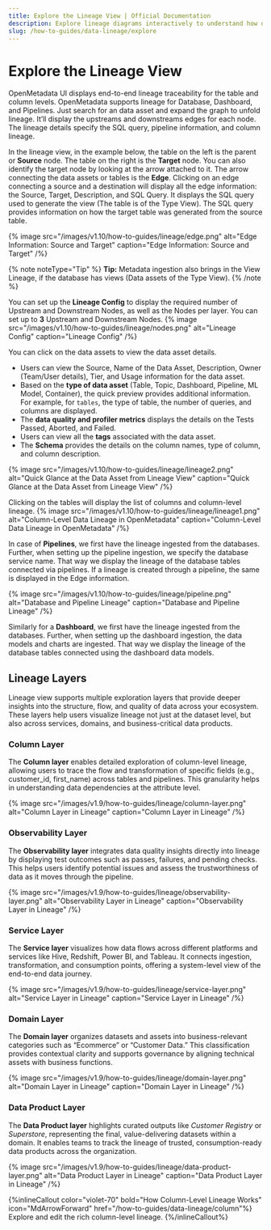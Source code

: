 ```yaml
---
title: Explore the Lineage View | Official Documentation
description: Explore lineage diagrams interactively to understand how data flows between sources, transformations, and dashboards.
slug: /how-to-guides/data-lineage/explore
---
```


# Explore the Lineage View

OpenMetadata UI displays end-to-end lineage traceability for the table and column levels. OpenMetadata supports lineage for Database, Dashboard, and Pipelines. Just search for an data asset and expand the graph to unfold lineage. It’ll display the upstreams and downstreams edges for each node. The lineage details specify the SQL query, pipeline information, and column lineage.

In the lineage view, in the example below, the table on the left is the parent or **Source** node. The table on the right is the **Target** node. You can also identify the target node by looking at the arrow attached to it. The arrow connecting the data assets or tables is the **Edge**. Clicking on an edge connecting a source and a destination will display all the edge information: the Source, Target, Description, and SQL Query. It displays the SQL query used to generate the view (The table is of the Type View). The SQL query provides information on how the target table was generated from the source table.

{% image
src="/images/v1.10/how-to-guides/lineage/edge.png"
alt="Edge Information: Source and Target"
caption="Edge Information: Source and Target"
/%}

{% note noteType="Tip" %} **Tip:** Metadata ingestion also brings in the View Lineage, if the database has views (Data assets of the Type View). {% /note %}

You can set up the **Lineage Config** to display the required number of Upstream and Downstream Nodes, as well as the Nodes per layer. You can set up to **3** Upstream and Downstream Nodes.
{% image
src="/images/v1.10/how-to-guides/lineage/nodes.png"
alt="Lineage Config"
caption="Lineage Config"
/%}

You can click on the data assets to view the data asset details. 
- Users can view the Source, Name of the Data Asset, Description, Owner (Team/User details), Tier, and Usage information for the data asset. 
- Based on the **type of data asset** (Table, Topic, Dashboard, Pipeline, ML Model, Container), the quick preview provides additional information. For example, for `tables`, the type of table, the number of queries, and columns are displayed. 
- The **data quality and profiler metrics** displays the details on the Tests Passed, Aborted, and Failed. 
- Users can view all the **tags** associated with the data asset.
- The **Schema** provides the details on the column names, type of column, and column description.

{% image
src="/images/v1.10/how-to-guides/lineage/lineage2.png"
alt="Quick Glance at the Data Asset from Lineage View"
caption="Quick Glance at the Data Asset from Lineage View"
/%}

Clicking on the tables will display the list of columns and column-level lineage.
{% image
src="/images/v1.10/how-to-guides/lineage/lineage1.png"
alt="Column-Level Data Lineage in OpenMetadata"
caption="Column-Level Data Lineage in OpenMetadata"
/%}

In case of **Pipelines**, we first have the lineage ingested from the databases. Further, when setting up the pipeline ingestion, we specify the database service name. That way we display the lineage of the database tables connected via pipelines. If a lineage is created through a pipeline, the same is displayed in the Edge information.

{% image
src="/images/v1.10/how-to-guides/lineage/pipeline.png"
alt="Database and Pipeline Lineage"
caption="Database and Pipeline Lineage"
/%} 

Similarly for a **Dashboard**, we first have the lineage ingested from the databases. Further, when setting up the dashboard ingestion, the data models and charts are ingested. That way we display the lineage of the database tables connected using the dashboard data models.

## Lineage Layers

Lineage view supports multiple exploration layers that provide deeper insights into the structure, flow, and quality of data across your ecosystem. These layers help users visualize lineage not just at the dataset level, but also across services, domains, and business-critical data products.

### Column Layer

The **Column layer** enables detailed exploration of column-level lineage, allowing users to trace the flow and transformation of specific fields (e.g., customer_id, first_name) across tables and pipelines. This granularity helps in understanding data dependencies at the attribute level.

{% image
src="/images/v1.9/how-to-guides/lineage/column-layer.png"
alt="Column Layer in Lineage"
caption="Column Layer in Lineage"
/%}

### Observability Layer

The **Observability layer** integrates data quality insights directly into lineage by displaying test outcomes such as passes, failures, and pending checks. This helps users identify potential issues and assess the trustworthiness of data as it moves through the pipeline.

{% image
src="/images/v1.9/how-to-guides/lineage/observability-layer.png"
alt="Observability Layer in Lineage"
caption="Observability Layer in Lineage"
/%} 

### Service Layer

The **Service layer** visualizes how data flows across different platforms and services like Hive, Redshift, Power BI, and Tableau. It connects ingestion, transformation, and consumption points, offering a system-level view of the end-to-end data journey.

{% image
src="/images/v1.9/how-to-guides/lineage/service-layer.png"
alt="Service Layer in Lineage"
caption="Service Layer in Lineage"
/%} 

### Domain Layer

The **Domain layer** organizes datasets and assets into business-relevant categories such as “Ecommerce” or “Customer Data.” This classification provides contextual clarity and supports governance by aligning technical assets with business functions.

{% image
src="/images/v1.9/how-to-guides/lineage/domain-layer.png"
alt="Domain Layer in Lineage"
caption="Domain Layer in Lineage"
/%} 

### Data Product Layer

The **Data Product layer** highlights curated outputs like *Customer Registry* or *Superstore*, representing the final, value-delivering datasets within a domain. It enables teams to track the lineage of trusted, consumption-ready data products across the organization.

{% image
src="/images/v1.9/how-to-guides/lineage/data-product-layer.png"
alt="Data Product Layer in Lineage"
caption="Data Product Layer in Lineage"
/%} 

{%inlineCallout
  color="violet-70"
  bold="How Column-Level Lineage Works"
  icon="MdArrowForward"
  href="/how-to-guides/data-lineage/column"%}
  Explore and edit the rich column-level lineage.
{%/inlineCallout%}